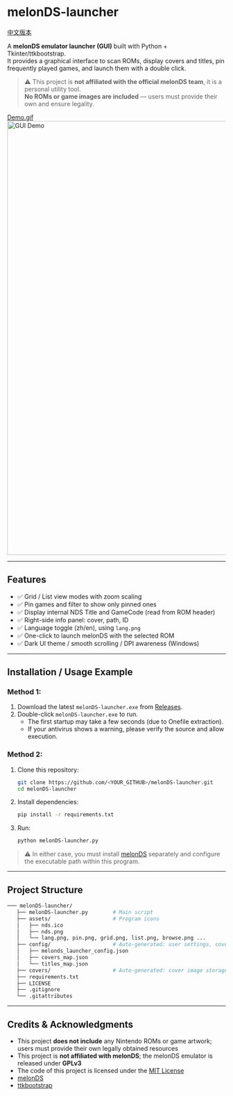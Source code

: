 # melonDS-launcher

[中文版本](./README_zh-TW.md)

A **melonDS emulator launcher (GUI)** built with Python + Tkinter/ttkbootstrap.  
It provides a graphical interface to scan ROMs, display covers and titles, pin frequently played games, and launch them with a double click.

> ⚠️ This project is **not affiliated with the official melonDS team**, it is a personal utility tool.  
> **No ROMs or game images are included** — users must provide their own and ensure legality.

[Demo.gif](./images/demo.gif)
<a href="images/demo.gif">
    <img src="images/demo.gif" width="1000" alt="GUI Demo">
</a>  

---

## Features
- ✅ Grid / List view modes with zoom scaling
- ✅ Pin games and filter to show only pinned ones
- ✅ Display internal NDS Title and GameCode (read from ROM header)
- ✅ Right-side info panel: cover, path, ID
- ✅ Language toggle (zh/en), using `lang.png`
- ✅ One-click to launch melonDS with the selected ROM
- ✅ Dark UI theme / smooth scrolling / DPI awareness (Windows)

---

## Installation / Usage Example

### Method 1:
1. Download the latest `melonDS-launcher.exe` from [Releases](https://github.com/LeviChen1126/melonDS-launcher/releases).  
2. Double-click `melonDS-launcher.exe` to run.  
   - The first startup may take a few seconds (due to Onefile extraction).  
   - If your antivirus shows a warning, please verify the source and allow execution.  

### Method 2:
1. Clone this repository:
   ```bash
   git clone https://github.com/<YOUR_GITHUB>/melonDS-launcher.git
   cd melonDS-launcher
   ```

2. Install dependencies:
   ```bash
   pip install -r requirements.txt
   ```

3. Run:
   ```bash
   python melonDS-launcher.py
   ```

> ⚠️ In either case, you must install [melonDS](https://melonds.kuribo64.net/) separately and configure the executable path within this program.

---

## Project Structure
```bash
─── melonDS-launcher/
   ├── melonDS-launcher.py        # Main script
   ├── assets/                    # Program icons
   │   ├── nds.ico
   │   ├── nds.png
   │   └── lang.png, pin.png, grid.png, list.png, browse.png ...
   ├── config/                    # Auto-generated: user settings, cover/title mapping
   │   ├── melonds_launcher_config.json
   │   ├── covers_map.json
   │   └── titles_map.json
   ├── covers/                    # Auto-generated: cover image storage
   ├── requirements.txt
   ├── LICENSE
   ├── .gitignore
   └── .gitattributes
```

---

## Credits & Acknowledgments
- This project **does not include** any Nintendo ROMs or game artwork; users must provide their own legally obtained resources
- This project is **not affiliated with melonDS**; the melonDS emulator is released under **GPLv3**
- The code of this project is licensed under the [MIT License](./LICENSE)
- [melonDS](https://github.com/melonDS-emu/melonDS)
- [ttkbootstrap](https://ttkbootstrap.readthedocs.io/en/latest/)
